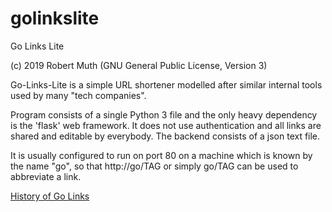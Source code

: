 # golinkslite
Go Links Lite

(c) 2019 Robert Muth (GNU General Public License, Version 3)


Go-Links-Lite is a simple URL shortener modelled after similar internal tools 
used by many "tech companies".

Program consists of a single Python 3 file and the only heavy dependency is 
the 'flask' web framework. It does not use authentication and all links are 
shared and editable by everybody. The backend consists of a json text file. 

It is usually configured to run on port 80 on a machine which is known by the 
name "go", so that http://go/TAG or simply go/TAG can be used to abbreviate a 
link.

[History of Go Links](https://medium.com/@golinks/the-full-history-of-go-links-and-the-golink-system-cbc6d2c8bb3)

